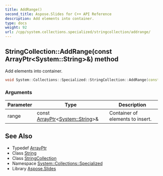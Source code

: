 ```yaml
---
title: AddRange()
second_title: Aspose.Slides for C++ API Reference
description: Add elements into container.
type: docs
weight: 92
url: /cpp/system.collections.specialized/stringcollection/addrange/
---
```

## StringCollection::AddRange(const ArrayPtr\<System::String\>\&) method


Add elements into container.

```cpp
void System::Collections::Specialized::StringCollection::AddRange(const ArrayPtr<System::String> &range)
```


### Arguments

| Parameter | Type | Description |
| --- | --- | --- |
| range | const [ArrayPtr](../../../system/arrayptr/)\<[System::String](../../../system/string/)\>\& | Container of elements to insert. |

## See Also

* Typedef [ArrayPtr](../../system/arrayptr/)
* Class [String](../../system/string/)
* Class [StringCollection](./)
* Namespace [System::Collections::Specialized](../)
* Library [Aspose.Slides](../../)